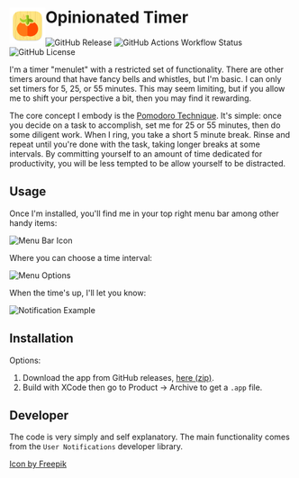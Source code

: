 <h1>
   <img src="OpinionatedTimer/Assets.xcassets/AppIcon.appiconset/icon_128px.png" width="64" height="64" align="left" >
   Opinionated Timer
</h1>

![GitHub Release](https://img.shields.io/github/v/release/zkokaja/opinionated-timer)
![GitHub Actions Workflow Status](https://img.shields.io/github/actions/workflow/status/zkokaja/opinionated-timer/xcode.yml)
![GitHub License](https://img.shields.io/github/license/zkokaja/opinionated-timer)

I'm a timer "menulet" with a restricted set of functionality. There are other
timers around that have fancy bells and whistles, but I'm basic. I can only set
timers for 5, 25, or 55 minutes. This may seem limiting, but if you allow me to
shift your perspective a bit, then you may find it rewarding.

The core concept I embody is the [Pomodoro Technique]. It's simple: once you
decide on a task to accomplish, set me for 25 or 55 minutes, then do some
diligent work. When I ring, you take a short 5 minute break. Rinse and repeat
until you're done with the task, taking longer breaks at some intervals. By
committing yourself to an amount of time dedicated for productivity, you will
be less tempted to be allow yourself to be distracted.

## Usage

Once I'm installed, you'll find me in your top right menu bar among other handy items:

<img src="images/menu-bar.png" alt="Menu Bar Icon" height="30" />

Where you can choose a time interval: 

<img src="images/menu-items.png" alt="Menu Options" width="200" />

When the time's up, I'll let you know:

<img src="images/notification-example.png" alt="Notification Example" width="500" />


## Installation

Options:

1. Download the app from GitHub releases,
   [here (zip)](https://github.com/zkokaja/opinionated-timer/releases/latest/download/OpinionatedTimer.zip).
2. Build with XCode then go to Product -> Archive to get a `.app` file.

## Developer

The code is very simply and self explanatory. The main functionality comes
from the `User Notifications` developer library.


<a href="https://www.freepik.com/icon/tomato_676503">Icon by Freepik</a>

[Pomodoro Technique]: https://en.wikipedia.org/wiki/Pomodoro_Technique
